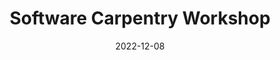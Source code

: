 ---
title: Software Carpentry Workshop
date: 2022-12-08
end_date: 2022-12-09
instructors:
- Pat Schloss
- Grace Kenney
- Pariksheet Nanda
- Courtney Armour
helpers:
- Sarah Arcos
- Fred Feng
- Sarah Lucas
site: https://UMCarpentries.github.io/2022-12-08-UMich-online
etherpad: https://umcoderspaces.slack.com/archives/C02FXE45KQA
eventbrite: 
material: R for Plotting, The Unix Shell, Intro to git & GitHub, R for Data Analysis, Writing Reports with R Markdown
audience: 
---